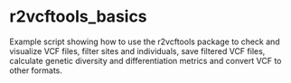 # r2vcftools_basics
Example script showing how to use the r2vcftools package to check and visualize VCF files, filter sites and individuals, save filtered VCF files, calculate genetic diversity and differentiation metrics and convert VCF to other formats.
